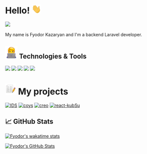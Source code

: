 # Hello! <img src="https://raw.githubusercontent.com/leanlord/leanlord/master/wave.gif" width="30px" height="30px"> 

![](https://visitor-badge.glitch.me/badge?page_id=da-blackest-funeral.da-blackest-funeral)

My name is Fyodor Kazaryan and I'm a backend Laravel developer.

## <img src="https://raw.githubusercontent.com/heydrdev/devtools/main/emojis/telegram/technologist.gif" width="40px" height="40px"> Technologies & Tools

![](https://img.shields.io/badge/Editor-PhpStorm-informational?style=flat&logo=PhpStorm&color=68829E)
![](https://img.shields.io/badge/Code-PHP-informational?style=flat&logo=PHP&color=8993be)
![](https://img.shields.io/badge/Code-Laravel-informational?style=flat&logo=Laravel&color=ff291a)
![](https://img.shields.io/badge/DB-MySQL-informational?style=flat&logo=MySQL)
![](https://img.shields.io/badge/Tools-Vagrant-informational?style=flat&logo=Vagrant&logoColor=1560f8&color=1560f8)

# <img src="https://raw.githubusercontent.com/heydrdev/devtools/main/emojis/telegram/memo.gif" width="35px" height="35px"> My projects
<p align="left">
  <a href="https://github.com/da-blackest-funeral/IDS"><img width="282" src="https://denvercoder1-github-readme-stats.vercel.app/api/pin/?username=da-blackest-funeral&repo=IDS&theme=react&bg_color=1F222E&title_color=F85D7F&icon_color=F8D866&hide_border=true&show_icons=false" alt="IDS"></a>
  <a href="https://github.com/da-blackest-funeral/coys"><img width="282" src="https://denvercoder1-github-readme-stats.vercel.app/api/pin/?username=da-blackest-funeral&repo=coys&theme=react&bg_color=1F222E&title_color=F85D7F&icon_color=F8D866&hide_border=true&show_icons=false" alt="coys"></a>
  <a href="https://github.com/leanlord/creo"><img width="282" src="https://denvercoder1-github-readme-stats.vercel.app/api/pin/?username=leanlord&repo=creo&theme=react&bg_color=1F222E&title_color=F85D7F&icon_color=F8D866&hide_border=true&show_icons=false" alt="creo"></a>
<!--   <a href="https://github.com/da-blackest-funeral/auto-shop"><img width="282" src="https://denvercoder1-github-readme-stats.vercel.app/api/pin/?username=da-blackest-funeral&repo=auto-shop&theme=react&bg_color=1F222E&title_color=F85D7F&icon_color=F8D866&hide_border=true&show_icons=false" alt="auto-shop"></a> -->
  <a href="https://github.com/sl14888/react-kubSu"><img width="282" src="https://denvercoder1-github-readme-stats.vercel.app/api/pin/?username=sl14888&repo=react-kubSu&theme=react&bg_color=1F222E&title_color=F85D7F&icon_color=F8D866&hide_border=true&show_icons=false" alt="react-kubSu"></a>
  
## &#x1f4c8; GitHub Stats
[![Fyodor's wakatime stats](https://github-readme-stats.vercel.app/api/wakatime?username=fyodor_kazaryan&layout=compact&langs_count=6)](https://wakatime.com/@fyodor_kazaryan)

<a href="https://github.com/da-blackest-funeral">
  <img align="center" src="https://github-readme-stats.vercel.app/api?username=da-blackest-funeral&show_icons=true&line_height=27&count_private=true&title_color=black&text_color=black&icon_color=2bbc8a&bg_color=white" alt="Fyodor's GitHub Stats" />
</a>
